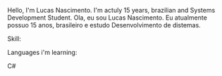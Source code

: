 Hello, I'm Lucas Nascimento. I'm actuly 15 years, brazilian and Systems Development Student.
Ola, eu sou Lucas Nascimento. Eu atualmente possuo 15 anos, brasileiro e estudo Desenvolvimento de distemas.

Skill:

Languages i'm learning:

C#
